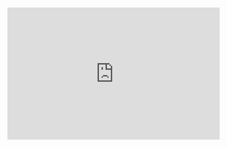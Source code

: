 ### <iframe src="https://gifer.com/embed/6tIB" width=480 height=298.560 frameBorder="0" allowFullScreen></iframe>
